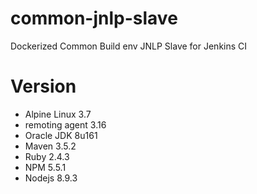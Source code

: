 # common-jnlp-slave
Dockerized Common Build env JNLP Slave for Jenkins CI

# Version

* Alpine Linux 3.7
* remoting agent 3.16
* Oracle JDK 8u161
* Maven 3.5.2
* Ruby 2.4.3
* NPM 5.5.1
* Nodejs 8.9.3
